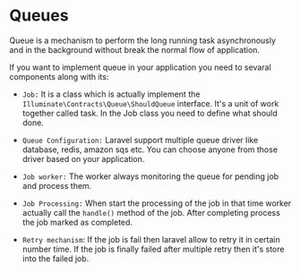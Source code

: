 # Queues
Queue is a mechanism to perform the long running task asynchronously and in the background without break the normal flow of application. 

If you want to implement queue in your application you need to sevaral components along with its:

- `Job:` It is a class which is actually implement the `Illuminate\Contracts\Queue\ShouldQueue` interface. It's a unit of work together called task. In the Job class you need to define what should done.
- `Queue Configuration:` Laravel support multiple queue driver like database, redis, amazon sqs etc. You can choose anyone from those driver based on your application.
- `Job worker:` The worker always monitoring the queue for pending job and process them. 

- `Job Processing:` When start the processing of the job in that time worker actually call the `handle()` method of the job. After completing process the job marked as completed.

- `Retry mechanism`: If the job is fail then laravel allow to retry it in certain number time. If the job is finally failed after multiple retry then it's store into the failed job.